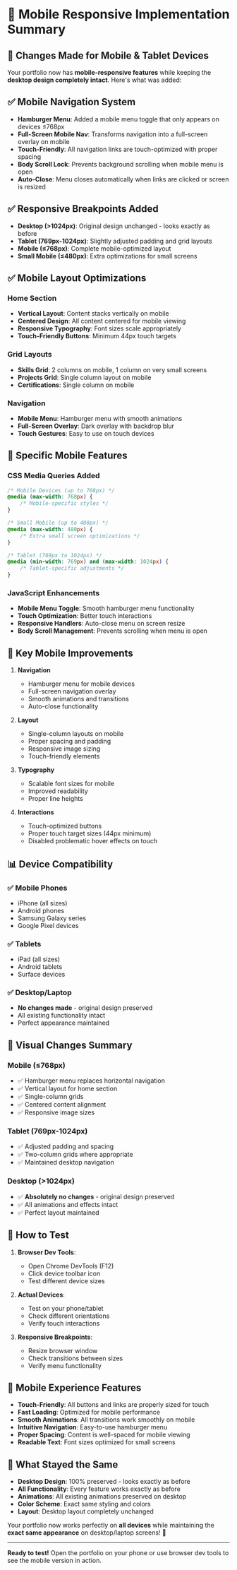 # 📱 Mobile Responsive Implementation Summary

## 🎯 Changes Made for Mobile & Tablet Devices

Your portfolio now has **mobile-responsive features** while keeping the **desktop design completely intact**. Here's what was added:

## ✅ Mobile Navigation System
- **Hamburger Menu**: Added a mobile menu toggle that only appears on devices ≤768px
- **Full-Screen Mobile Nav**: Transforms navigation into a full-screen overlay on mobile
- **Touch-Friendly**: All navigation links are touch-optimized with proper spacing
- **Body Scroll Lock**: Prevents background scrolling when mobile menu is open
- **Auto-Close**: Menu closes automatically when links are clicked or screen is resized

## ✅ Responsive Breakpoints Added
- **Desktop (>1024px)**: Original design unchanged - looks exactly as before
- **Tablet (769px-1024px)**: Slightly adjusted padding and grid layouts
- **Mobile (≤768px)**: Complete mobile-optimized layout
- **Small Mobile (≤480px)**: Extra optimizations for small screens

## ✅ Mobile Layout Optimizations

### Home Section
- **Vertical Layout**: Content stacks vertically on mobile
- **Centered Design**: All content centered for mobile viewing
- **Responsive Typography**: Font sizes scale appropriately
- **Touch-Friendly Buttons**: Minimum 44px touch targets

### Grid Layouts
- **Skills Grid**: 2 columns on mobile, 1 column on very small screens
- **Projects Grid**: Single column layout on mobile
- **Certifications**: Single column on mobile

### Navigation
- **Mobile Menu**: Hamburger menu with smooth animations
- **Full-Screen Overlay**: Dark overlay with backdrop blur
- **Touch Gestures**: Easy to use on touch devices

## 📱 Specific Mobile Features

### CSS Media Queries Added
```css
/* Mobile Devices (up to 768px) */
@media (max-width: 768px) {
    /* Mobile-specific styles */
}

/* Small Mobile (up to 480px) */
@media (max-width: 480px) {
    /* Extra small screen optimizations */
}

/* Tablet (769px to 1024px) */
@media (min-width: 769px) and (max-width: 1024px) {
    /* Tablet-specific adjustments */
}
```

### JavaScript Enhancements
- **Mobile Menu Toggle**: Smooth hamburger menu functionality
- **Touch Optimization**: Better touch interactions
- **Responsive Handlers**: Auto-close menu on screen resize
- **Body Scroll Management**: Prevents scrolling when menu is open

## 🔧 Key Mobile Improvements

1. **Navigation**
   - Hamburger menu for mobile devices
   - Full-screen navigation overlay
   - Smooth animations and transitions
   - Auto-close functionality

2. **Layout**
   - Single-column layouts on mobile
   - Proper spacing and padding
   - Responsive image sizing
   - Touch-friendly elements

3. **Typography**
   - Scalable font sizes for mobile
   - Improved readability
   - Proper line heights

4. **Interactions**
   - Touch-optimized buttons
   - Proper touch target sizes (44px minimum)
   - Disabled problematic hover effects on touch

## 📊 Device Compatibility

### ✅ Mobile Phones
- iPhone (all sizes)
- Android phones
- Samsung Galaxy series
- Google Pixel devices

### ✅ Tablets
- iPad (all sizes)
- Android tablets
- Surface devices

### ✅ Desktop/Laptop
- **No changes made** - original design preserved
- All existing functionality intact
- Perfect appearance maintained

## 🎨 Visual Changes Summary

### Mobile (≤768px)
- ✅ Hamburger menu replaces horizontal navigation
- ✅ Vertical layout for home section
- ✅ Single-column grids
- ✅ Centered content alignment
- ✅ Responsive image sizes

### Tablet (769px-1024px)
- ✅ Adjusted padding and spacing
- ✅ Two-column grids where appropriate
- ✅ Maintained desktop navigation

### Desktop (>1024px)
- ✅ **Absolutely no changes** - original design preserved
- ✅ All animations and effects intact
- ✅ Perfect layout maintained

## 🚀 How to Test

1. **Browser Dev Tools**: 
   - Open Chrome DevTools (F12)
   - Click device toolbar icon
   - Test different device sizes

2. **Actual Devices**:
   - Test on your phone/tablet
   - Check different orientations
   - Verify touch interactions

3. **Responsive Breakpoints**:
   - Resize browser window
   - Check transitions between sizes
   - Verify menu functionality

## 📱 Mobile Experience Features

- **Touch-Friendly**: All buttons and links are properly sized for touch
- **Fast Loading**: Optimized for mobile performance
- **Smooth Animations**: All transitions work smoothly on mobile
- **Intuitive Navigation**: Easy-to-use hamburger menu
- **Proper Spacing**: Content is well-spaced for mobile viewing
- **Readable Text**: Font sizes optimized for small screens

## 🎯 What Stayed the Same

- **Desktop Design**: 100% preserved - looks exactly as before
- **All Functionality**: Every feature works exactly as before
- **Animations**: All existing animations preserved on desktop
- **Color Scheme**: Exact same styling and colors
- **Layout**: Desktop layout completely unchanged

Your portfolio now works perfectly on **all devices** while maintaining the **exact same appearance** on desktop/laptop screens! 🎉

---

**Ready to test!** Open the portfolio on your phone or use browser dev tools to see the mobile version in action.
